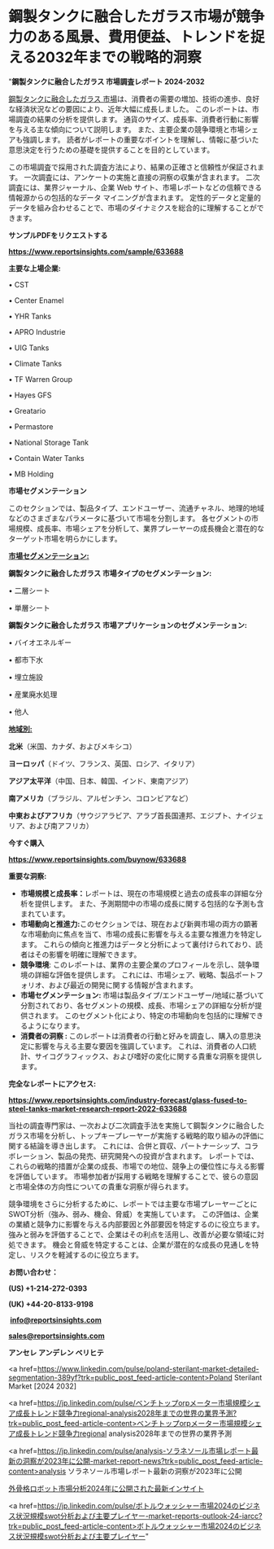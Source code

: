 # 鋼製タンクに融合したガラス市場が競争力のある風景、費用便益、トレンドを捉える2032年までの戦略的洞察

"<strong>鋼製タンクに融合したガラス 市場調査レポート 2024-2032</strong>

<a href=https://www.reportsinsights.com/sample/633688>鋼製タンクに融合したガラス 市場</a>は、消費者の需要の増加、技術の進歩、良好な経済状況などの要因により、近年大幅に成長しました。 このレポートは、市場調査の結果の分析を提供します。 通貨のサイズ、成長率、消費者行動に影響を与える主な傾向について説明します。 また、主要企業の競争環境と市場シェアも強調します。 読者がレポートの重要なポイントを理解し、情報に基づいた意思決定を行うための基礎を提供することを目的としています。

この市場調査で採用された調査方法により、結果の正確さと信頼性が保証されます。 一次調査には、アンケートの実施と直接の洞察の収集が含まれます。 二次調査には、業界ジャーナル、企業 Web サイト、市場レポートなどの信頼できる情報源からの包括的なデータ マイニングが含まれます。 定性的データと定量的データを組み合わせることで、市場のダイナミクスを総合的に理解することができます。

<strong><b>サンプルPDFをリクエストする</b></strong>

<a href=https://www.reportsinsights.com/sample/633688><strong><u>https://www.reportsinsights.com/sample/633688</u></strong></a>

<strong>主要な上場企業:</strong>

• CST

• Center Enamel

• YHR Tanks

• APRO Industrie

• UIG Tanks

• Climate Tanks

• TF Warren Group

• Hayes GFS

• Greatario

• Permastore

• National Storage Tank

• Contain Water Tanks

• MB Holding

<strong>市場セグメンテーション</strong>

このセクションでは、製品タイプ、エンドユーザー、流通チャネル、地理的地域などのさまざまなパラメータに基づいて市場を分割します。 各セグメントの市場規模、成長率、市場シェアを分析して、業界プレーヤーの成長機会と潜在的なターゲット市場を明らかにします。

<strong><u>市場セグメンテーション</u></strong><strong><u>:</u></strong>

<strong>鋼製タンクに融合したガラス 市場タイプのセグメンテーション:</strong>

• 二層シート

• 単層シート

<strong>鋼製タンクに融合したガラス 市場アプリケーションのセグメンテーション:</strong>

• バイオエネルギー

• 都市下水

• 埋立施設

• 産業廃水処理

• 他人

<strong><u>地域別</u></strong><strong><u>:</u></strong>

<strong>北米</strong>（米国、カナダ、およびメキシコ）

<strong>ヨーロッパ</strong>（ドイツ、フランス、英国、ロシア、イタリア）

<strong>アジア太平洋</strong>（中国、日本、韓国、インド、東南アジア）

<strong>南アメリカ</strong>（ブラジル、アルゼンチン、コロンビアなど）

<strong>中東およびアフリカ</strong>（サウジアラビア、アラブ首長国連邦、エジプト、ナイジェリア、および南アフリカ）

<strong>今すぐ購入</strong>

<a href=https://www.reportsinsights.com/buynow/633688><strong><u>https://www.reportsinsights.com/buynow/633688</u></strong></a>

<strong>重要な洞察:</strong>
<ul>
  <li><strong>市場規模と成長率：</strong>レポートは、現在の市場規模と過去の成長率の詳細な分析を提供します。 また、予測期間中の市場の成長に関する包括的な予測も含まれています。</li>
  <li><strong>市場動向と推進力:</strong>このセクションでは、現在および新興市場の両方の顕著な市場動向に焦点を当て、市場の成長に影響を与える主要な推進力を特定します。 これらの傾向と推進力はデータと分析によって裏付けられており、読者はその影響を明確に理解できます。</li>
  <li><strong>競争環境</strong>: このレポートは、業界の主要企業のプロフィールを示し、競争環境の詳細な評価を提供します。 これには、市場シェア、戦略、製品ポートフォリオ、および最近の開発に関する情報が含まれます。</li>
  <li><strong>市場セグメンテーション: </strong>市場は製品タイプ/エンドユーザー/地域に基づいて分割されており、各セグメントの規模、成長、市場シェアの詳細な分析が提供されます。 このセグメント化により、特定の市場動向を包括的に理解できるようになります。</li>
  <li><strong>消費者の洞察 : </strong>このレポートは消費者の行動と好みを調査し、購入の意思決定に影響を与える主要な要因を強調しています。 これは、消費者の人口統計、サイコグラフィックス、および嗜好の変化に関する貴重な洞察を提供します。</li>
</ul>
<strong>完全なレポートにアクセス:</strong>

<a href=https://www.reportsinsights.com/industry-forecast/glass-fused-to-steel-tanks-market-research-report-2022-633688><strong><u><b>https://www.reportsinsights.com/industry-forecast/glass-fused-to-steel-tanks-market-research-report-2022-633688</b></u></strong></a>

当社の調査専門家は、一次および二次調査手法を実施して鋼製タンクに融合したガラス市場を分析し、トップキープレーヤーが実施する戦略的取り組みの評価に関する結論を導き出します。 これには、合併と買収、パートナーシップ、コラボレーション、製品の発売、研究開発への投資が含まれます。 レポートでは、これらの戦略的措置が企業の成長、市場での地位、競争上の優位性に与える影響を評価しています。 市場参加者が採用する戦略を理解することで、彼らの意図と市場全体の方向性についての貴重な洞察が得られます。

競争環境をさらに分析するために、レポートでは主要な市場プレーヤーごとにSWOT分析（強み、弱み、機会、脅威）を実施しています。 この評価は、企業の業績と競争力に影響を与える内部要因と外部要因を特定するのに役立ちます。 強みと弱みを評価することで、企業はその利点を活用し、改善が必要な領域に対処できます。 機会と脅威を特定することは、企業が潜在的な成長の見通しを特定し、リスクを軽減するのに役立ちます。

<strong>お問い合わせ：</strong>

<strong>(US) +1-214-272-0393</strong>

<strong>(UK) +44-20-8133-9198</strong>

<strong> </strong><a href=info@reportsinsights.com><strong><u>info@reportsinsights.com</u></strong></a>

<a href=sales@reportsinsights.com><strong><u>sales@reportsinsights.com</u></strong></a>

<strong>アンセレ アンデレン ベリヒテ</strong>

<a href=https://www.linkedin.com/pulse/poland-sterilant-market-detailed-segmentation-389yf?trk=public_post_feed-article-content>Poland Sterilant Market [2024 2032]</a>

<a href=https://jp.linkedin.com/pulse/ベンチトップorpメーター市場規模シェア成長トレンド競争力regional-analysis2028年までの世界の業界予測?trk=public_post_feed-article-content>ベンチトップorpメーター市場規模シェア成長トレンド競争力regional analysis2028年までの世界の業界予測</a>

<a href=https://jp.linkedin.com/pulse/analysis-ソラネソール市場レポート最新の洞察が2023年に公開-market-report-news?trk=public_post_feed-article-content>analysis ソラネソール市場レポート最新の洞察が2023年に公開</a>

<a href=https://www.linkedin.com/pulse/外骨格ロボット市場分析2024年に公開された最新インサイト-reports-insights-expert-c7ojf/>外骨格ロボット市場分析2024年に公開された最新インサイト</a>

<a href=https://jp.linkedin.com/pulse/ボトルウォッシャー市場2024のビジネス状況規模swot分析および主要プレイヤー-market-reports-outlook-24-iarcc?trk=public_post_feed-article-content>ボトルウォッシャー市場2024のビジネス状況規模swot分析および主要プレイヤー</a>"

